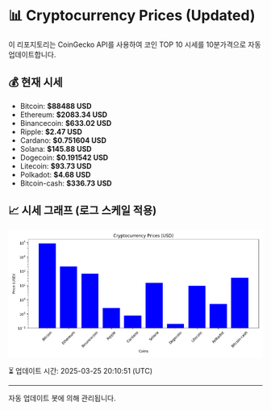 
# 📊 Cryptocurrency Prices (Updated)

이 리포지토리는 CoinGecko API를 사용하여 코인 TOP 10 시세를 10분가격으로 자동 업데이트합니다.

## 💰 현재 시세
- Bitcoin: **$88488 USD**
- Ethereum: **$2083.34 USD**
- Binancecoin: **$633.02 USD**
- Ripple: **$2.47 USD**
- Cardano: **$0.751604 USD**
- Solana: **$145.88 USD**
- Dogecoin: **$0.191542 USD**
- Litecoin: **$93.73 USD**
- Polkadot: **$4.68 USD**
- Bitcoin-cash: **$336.73 USD**

## 📈 시세 그래프 (로그 스케일 적용)
![Crypto Prices](crypto_prices.png)

⏳ 업데이트 시간: 2025-03-25 20:10:51 (UTC)

---
자동 업데이트 봇에 의해 관리됩니다.

